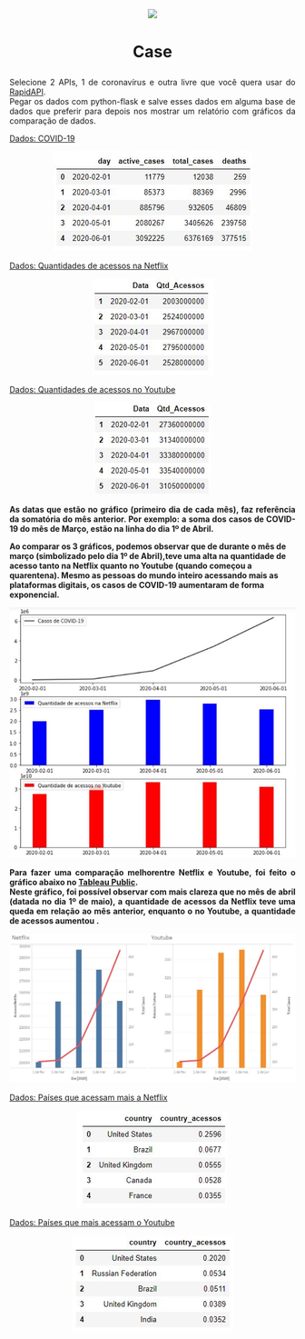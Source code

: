 <p align="center"><img src="https://images.sympla.com.br/582488b7b625b.png"></p>

<h1><b><p align="center">Case</p></b></h1>
<p align="justify">Selecione 2 APIs, 1 de coronavírus e outra livre que você quera usar do <a href="https://coronavirus-map.p.rapidapi.com/v1/spots/summary">RapidAPI</a>.</br>
Pegar os dados com python-flask e salve esses dados em alguma base de dados que preferir para depois nos mostrar um relatório com gráficos da comparação de dados.</p>


<u><p align="justify">Dados: COVID-19</p></u>
<p align="center"><img src="Fotos/Capturar.JPG"></p>

<u><p align="justify">Dados: Quantidades de acessos na Netflix</p></u>
<p align="center"><img src="Fotos/Capturar1.JPG"></p>

<u><p align="justify">Dados: Quantidades de acessos no Youtube</p></u>
<p align="center"><img src="Fotos/Capturar3.JPG"></p>


<b><p align="justify">As datas que estão no gráfico (primeiro dia de cada mês), faz referência da somatória do mês anterior. Por exemplo: a soma dos casos de COVID-19 do mês de Março, estão na linha do dia 1º de Abril.

Ao comparar os 3 gráficos, podemos observar que de durante o mês de março (simbolizado pelo dia 1º de Abril),teve uma alta na quantidade de acesso tanto na Netflix quanto no Youtube (quando começou a quarentena). Mesmo as pessoas do mundo inteiro acessando mais as plataformas digitais, os casos de COVID-19 aumentaram de forma exponencial.</p></b>
<p align="center"><img src="Fotos/Capturar5.JPG"></p>


<b><p align="justify">Para fazer uma comparação melhorentre Netflix e Youtube, foi feito o gráfico abaixo no <a href="https://public.tableau.com/profile/yukari.guenka.yshida#!/vizhome/Campus_Inc_Case/Painel1?publish=yes">Tableau Public</a>.</br>
Neste gráfico, foi possível observar com mais clareza que no mês de abril (datada no dia 1º de maio), a quantidade de acessos da Netflix teve uma queda em relação ao mês anterior, enquanto o no Youtube, a quantidade de acessos aumentou .</p></b>


<p align="center"><img src="Fotos/Capturar6.JPG"></p>
<u><p align="justify">Dados: Países que acessam mais a Netflix</p></u>
<p align="center"><img src="Fotos/Capturar2.JPG"></p>

<u><p align="justify">Dados: Países que mais acessam o Youtube</p></u>
<p align="center"><img src="Fotos/Capturar4.JPG"></p>

